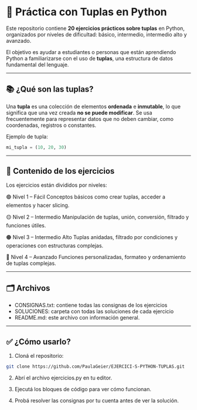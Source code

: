 # 🐍 Práctica con Tuplas en Python

Este repositorio contiene **20 ejercicios prácticos sobre tuplas** en Python, organizados por niveles de dificultad: básico, intermedio, intermedio alto y avanzado.

El objetivo es ayudar a estudiantes o personas que están aprendiendo Python a familiarizarse con el uso de **tuplas**, una estructura de datos fundamental del lenguaje.

---

## 📚 ¿Qué son las tuplas?

Una **tupla** es una colección de elementos **ordenada** e **inmutable**, lo que significa que una vez creada **no se puede modificar**. Se usa frecuentemente para representar datos que no deben cambiar, como coordenadas, registros o constantes.

Ejemplo de tupla:
```python
mi_tupla = (10, 20, 30)
```
---

## 🧩 Contenido de los ejercicios
Los ejercicios están divididos por niveles:

🟢 Nivel 1 – Fácil
Conceptos básicos como crear tuplas, acceder a elementos y hacer slicing.

🟡 Nivel 2 – Intermedio
Manipulación de tuplas, unión, conversión, filtrado y funciones útiles.

🟠 Nivel 3 – Intermedio Alto
Tuplas anidadas, filtrado por condiciones y operaciones con estructuras complejas.

🔴 Nivel 4 – Avanzado
Funciones personalizadas, formateo y ordenamiento de tuplas complejas.

---

## 🗂 Archivos

- CONSIGNAS.txt: contiene todas las consignas de los ejercicios
- SOLUCIONES: carpeta con todas las soluciones de cada ejercicio
- README.md: este archivo con información general.

---

## ✅ ¿Cómo usarlo?
1. Cloná el repositorio:

```bash
git clone https://github.com/PaulaGeier/EJERCICI-S-PYTHON-TUPLAS.git
```

2. Abrí el archivo ejercicios.py en tu editor.

3. Ejecutá los bloques de código para ver cómo funcionan.

4. Probá resolver las consignas por tu cuenta antes de ver la solución.
